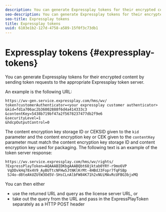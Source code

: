 ```yaml
---
description: You can generate Expressplay tokens for their encrypted content by sending token requests to the appropriate Expressplay token server.
seo-description: You can generate Expressplay tokens for their encrypted content by sending token requests to the appropriate Expressplay token server.
seo-title: Expressplay tokens
title: Expressplay tokens
uuid: 6103e1b2-127d-4758-a589-15f0f3c73db1
---
```


# Expressplay tokens {#expressplay-tokens}

You can generate Expressplay tokens for their encrypted content by sending token requests to the appropriate Expressplay token server.

An example is the following URL: 

```
https://wv-gen.service.expressplay.com/hms/wv/
token?customerAuthenticator=<your expressplay customer authenticator>
&kid=fd1a706ac2b36002888f6d4a414333c3
&contentKey=5438b719bf47a2f5678237477db2f9e6
&securityLevel=1
&hdcpOutputControl=0
```

The content encryption key storage ID or CEKSID given to the `kid` parameter and the content encryption key or CEK given to the `contentKey` parameter must match the content encryption key storage ID and content encryption key used for packaging. The following text is an example of the token server response: 

```
https://wv.service.expressplay.com/hms/wv/rights/
?ExpressPlayToken=AQAAABIDKbgAAABQbt68jktab0YRY-r9mo6VP
 VqDDvkHq78x4V9_AyBUTtcNFHw5JtNKlKrMt-4HBdJ3Fopr7fqFSBp
 SJ4o-d8teAkUZUtW3Od5V-SHsCLnAlbFW84K71h2xNUiMAvRcUFBG3bjxMQ
 ```
You can then either

* use the returned URL and query as the license server URL, or 
* take out the query from the URL and pass in the ExpressPlayToken separately as a HTTP POST header